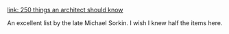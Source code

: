 ---
---
[link: 250 things an architect should know](https://www.readingdesign.org/250-things)

An excellent list by the late Michael Sorkin. I wish I knew half the items here.
